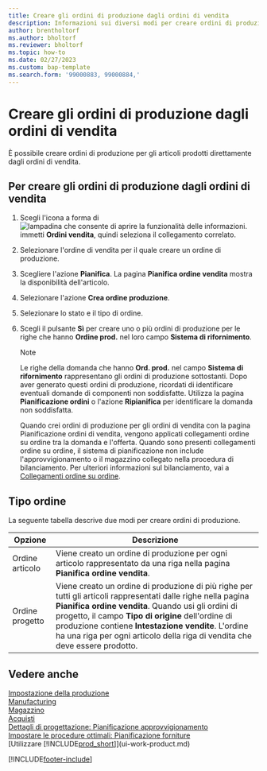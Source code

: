 ```yaml
---
title: Creare gli ordini di produzione dagli ordini di vendita
description: Informazioni sui diversi modi per creare ordini di produzione per gli articoli prodotti direttamente dagli ordini di vendita.
author: brentholtorf
ms.author: bholtorf
ms.reviewer: bholtorf
ms.topic: how-to
ms.date: 02/27/2023
ms.custom: bap-template
ms.search.form: '99000883, 99000884,'
---
```

# Creare gli ordini di produzione dagli ordini di vendita

È possibile creare ordini di produzione per gli articoli prodotti direttamente dagli ordini di vendita.  

## Per creare gli ordini di produzione dagli ordini di vendita  

1. Scegli l'icona a forma di ![lampadina che consente di aprire la funzionalità delle informazioni.](media/ui-search/search_small.png "Dimmi cosa vuoi fare") immetti **Ordini vendita**, quindi seleziona il collegamento correlato.  
2. Selezionare l'ordine di vendita per il quale creare un ordine di produzione.  
3. Scegliere l'azione **Pianifica**. La pagina **Pianifica ordine vendita** mostra la disponibilità dell'articolo.  
4. Selezionare l'azione **Crea ordine produzione**.  
5. Selezionare lo stato e il tipo di ordine.  
6. Scegli il pulsante **Sì** per creare uno o più ordini di produzione per le righe che hanno **Ordine prod.** nel loro campo **Sistema di rifornimento**.

    > [!NOTE]  
    > Le righe della domanda che hanno **Ord. prod.** nel campo **Sistema di rifornimento** rappresentano gli ordini di produzione sottostanti. Dopo aver generato questi ordini di produzione, ricordati di identificare eventuali domande di componenti non soddisfatte. Utilizza la pagina **Pianificazione ordini** o l'azione **Ripianifica** per identificare la domanda non soddisfatta.
    >
    > Quando crei ordini di produzione per gli ordini di vendita con la pagina Pianificazione ordini di vendita, vengono applicati collegamenti ordine su ordine tra la domanda e l'offerta. Quando sono presenti collegamenti ordine su ordine, il sistema di pianificazione non include l'approvvigionamento o il magazzino collegato nella procedura di bilanciamento. Per ulteriori informazioni sul bilanciamento, vai a [Collegamenti ordine su ordine](design-details-central-concepts-of-the-planning-system.md#order-to-order-links).

## Tipo ordine  

La seguente tabella descrive due modi per creare ordini di produzione.

|Opzione|Descrizione|
|------|-----------|
|Ordine articolo|Viene creato un ordine di produzione per ogni articolo rappresentato da una riga nella pagina **Pianifica ordine vendita**.|
|Ordine progetto|Viene creato un ordine di produzione di più righe per tutti gli articoli rappresentati dalle righe nella pagina **Pianifica ordine vendita**. Quando usi gli ordini di progetto, il campo **Tipo di origine** dell'ordine di produzione contiene **Intestazione vendite**. L'ordine ha una riga per ogni articolo della riga di vendita che deve essere prodotto.|

## Vedere anche  

[Impostazione della produzione](production-configure-production-processes.md)  
[Manufacturing](production-manage-manufacturing.md)  
[Magazzino](inventory-manage-inventory.md)  
[Acquisti](purchasing-manage-purchasing.md)  
[Dettagli di progettazione: Pianificazione approvvigionamento](design-details-supply-planning.md)  
[Impostare le procedure ottimali: Pianificazione forniture](setup-best-practices-supply-planning.md)  
[Utilizzare [!INCLUDE[prod_short](includes/prod_short.md)]](ui-work-product.md)


[!INCLUDE[footer-include](includes/footer-banner.md)]
